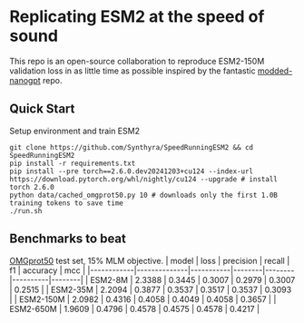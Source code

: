 # Replicating ESM2 at the speed of sound
This repo is an open-source collaboration to reproduce ESM2-150M validation loss in as little time as possible inspired by the fantastic [modded-nanogpt](https://github.com/KellerJordan/modded-nanogpt) repo.

## Quick Start

Setup environment and train ESM2

```
git clone https://github.com/Synthyra/SpeedRunningESM2 && cd SpeedRunningESM2
pip install -r requirements.txt
pip install --pre torch==2.6.0.dev20241203+cu124 --index-url https://download.pytorch.org/whl/nightly/cu124 --upgrade # install torch 2.6.0
python data/cached_omgprot50.py 10 # downloads only the first 1.0B training tokens to save time
./run.sh
```

## Benchmarks to beat
[OMGprot50](https://huggingface.co/datasets/Synthyra/omg_prot50) test set, 15% MLM objective.
| model      | loss         | precision | recall |  f1    | accuracy |  mcc   |
|------------|--------------|-----------|--------|--------|----------|--------|
| ESM2-8M    | 2.3388       | 0.3445    | 0.3007 | 0.2979 | 0.3007   | 0.2515 |
| ESM2-35M   | 2.2094       | 0.3877    | 0.3537 | 0.3517 | 0.3537   | 0.3093 |
| ESM2-150M  | 2.0982       | 0.4316    | 0.4058 | 0.4049 | 0.4058   | 0.3657 |
| ESM2-650M  | 1.9609       | 0.4796    | 0.4578 | 0.4575 | 0.4578   | 0.4217 |
